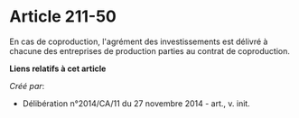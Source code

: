 # Article 211-50

En cas de coproduction, l'agrément des investissements est délivré à chacune des entreprises de production parties au contrat
de coproduction.

**Liens relatifs à cet article**

_Créé par_:

  - Délibération n°2014/CA/11 du 27 novembre 2014 - art., v. init.
